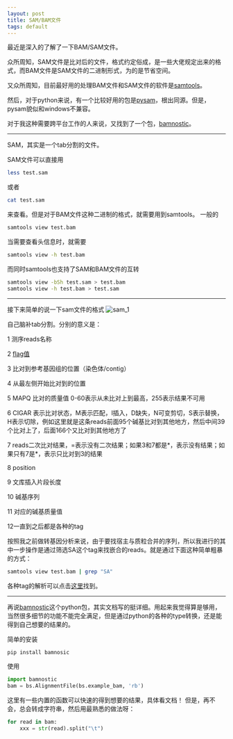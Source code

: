 ```yaml
---
layout: post
title: SAM/BAM文件
tags: default
---
```


最近是深入的了解了一下BAM/SAM文件。

众所周知，SAM文件是比对后的文件，格式约定俗成，是一些大佬规定出来的格式，而BAM文件是SAM文件的二进制形式，为的是节省空间。

又众所周知，目前最好用的处理BAM文件和SAM文件的软件是[samtools](http://samtools.sourceforge.net/)。

然后，对于python来说，有一个比较好用的包是[pysam](https://pysam.readthedocs.io/en/latest/index.html)，根出同源。但是，pysam貌似和windows不兼容。

对于我这种需要跨平台工作的人来说，又找到了一个包，[bamnostic](https://bamnostic.readthedocs.io/en/latest/)。

----------------------------------------

SAM，其实是一个tab分割的文件。

SAM文件可以直接用
```bash
less test.sam
```
或者
```bash
cat test.sam
```
来查看。但是对于BAM文件这种二进制的格式，就需要用到samtools。
一般的
```bash
samtools view test.bam
```
当需要查看头信息时，就需要
```bash
samtools view -h test.bam
```
而同时samtools也支持了SAM和BAM文件的互转
```bash
samtools view -bSh test.sam > test.bam
samtools view -h test.bam > test.sam
```

---------------------------------------------------------------------------
接下来简单的说一下sam文件的格式
![sam_1](https://raw.githubusercontent.com/pzweuj/pzweuj.github.io/master/downloads/images/sam_1.png)

自己脑补tab分割。分别的意义是：

1 测序reads名称

2 [flag值](http://broadinstitute.github.io/picard/explain-flags.html)

3 比对到参考基因组的位置（染色体/contig）

4 从最左侧开始比对到的位置

5 MAPQ 比对的质量值 0-60表示从未比对上到最高，255表示结果不可用

6 CIGAR 表示比对状态，M表示匹配，I插入，D缺失，N可变剪切，S表示替换，H表示切除，例如这里就是这条reads前面95个碱基比对到其他地方，然后中间39个比对上了，后面166个又比对到其他地方了

7 reads二次比对结果，=表示没有二次结果；如果3和7都是\*，表示没有结果；如果只有7是\*，表示只比对到3的结果

8 position

9 文库插入片段长度

10 碱基序列

11 对应的碱基质量值

12一直到之后都是各种的tag

按照我之前做转基因分析来说，由于要找宿主与质粒合并的序列，所以我进行的其中一步操作是通过筛选SA这个tag来找嵌合的reads。就是通过下面这种简单粗暴的方式：
```bash
samtools view test.bam | grep "SA"
```
各种tag的解析可以点击[这里](https://www.samformat.info/sam-format-alignment-tags)找到。

---------------------------------------------------------------------

再说[bamnostic](https://bamnostic.readthedocs.io/en/latest/)这个python包，其实文档写的挺详细。用起来我觉得算是够用，当然很多细节的功能不能完全满足，但是通过python的各种的type转换，还是能得到自己想要的结果的。

简单的安装
```bash
pip install bamnosic
```

使用
```python
import bamnostic
bam = bs.AlignmentFile(bs.example_bam, 'rb')
```
这里有一些内置的函数可以快速的得到想要的结果，具体看文档！
但是，再不会，总会转成字符串，然后用最熟悉的做法呀：
```python
for read in bam:
	xxx = str(read).split("\t")
```








[-_-]:LoveJing